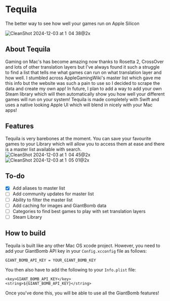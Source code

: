 # Tequila
The better way to see how well your games run on Apple Silicon

![CleanShot 2024-12-03 at 1  04 38@2x](https://github.com/user-attachments/assets/c0842ea3-87f6-41b6-aa8c-3f4ebba37125)

## About Tequila
Gaming on Mac's has become amazing now thanks to Rosetta 2, CrossOver and lots of other translation layers but I've always found it such a struggle to find a list that tells me what games can run on what translation layer and how well. I stumbled across AppleGamingWiki's master list which gave me this info but the website was such a pain to use so I decided to scrape the data and create my own app! In future, I plan to add a way to add your own Steam library which will then automatically show you how well your different games will run on your system! Tequila is made completely with Swift and uses a native looking Apple UI which will blend in nicely with your Mac apps!

## Features
Tequila is very barebones at the moment. You can save your favourite games to your Library which will allow you to access them at ease and there is a master list available with search.  
![CleanShot 2024-12-03 at 1  04 45@2x](https://github.com/user-attachments/assets/8a268e2c-ff8e-4e3e-8ce1-b1d46ded3375)
![CleanShot 2024-12-03 at 1  05 01@2x](https://github.com/user-attachments/assets/069dae76-cc2a-459b-9cdc-508c36bf129a)

## To-do
- [x] Add aliases to master list
- [ ] Add community updates for master list
- [ ] Ability to filter the master list
- [ ] Add caching for images and GiantBomb data
- [ ] Categories to find best games to play with set translation layers
- [ ] Steam Library

## How to build
Tequila is built like any other Mac OS xcode project. However, you need to add your GiantBomb API key in your `Config.xcconfig` file as follows:  
```
GIANT_BOMB_API_KEY = YOUR_GIANT_BOMB_KEY
```
You then also have to add the following to your `Info.plist` file:  
```
<key>GIANT_BOMB_API_KEY</key>
<string>${GIANT_BOMB_API_KEY}</string>
```
Once you've done this, you will be able to use all the GiantBomb features!
